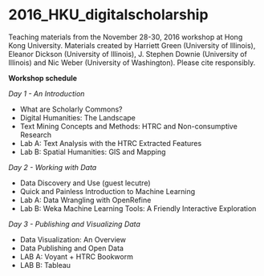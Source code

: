 # 2016_HKU_digitalscholarship

Teaching materials from the November 28-30, 2016 workshop at Hong Kong University. Materials created by Harriett Green (University of Illinois), Eleanor Dickson (University of Illinois), J. Stephen Downie (University of Illinois) and Nic Weber (University of Washington). Please cite responsibly. 


**Workshop schedule**

*Day 1 - An Introduction*
* What are Scholarly Commons?
* Digital Humanities: The Landscape
* Text Mining Concepts and Methods: HTRC and Non-consumptive Research
* Lab A:  Text Analysis with the HTRC Extracted Features
* Lab B: Spatial Humanities: GIS and Mapping

*Day 2 -  Working with Data* 
* Data Discovery and Use (guest lecutre)
* Quick and Painless Introduction to Machine Learning
* Lab A: Data Wrangling with OpenRefine
* Lab B: Weka Machine Learning Tools: A Friendly Interactive Exploration

*Day 3 - Publishing and Visualizing Data*
* Data Visualization: An Overview
* Data Publishing and Open Data
* LAB A: Voyant + HTRC Bookworm
* LAB B: Tableau
